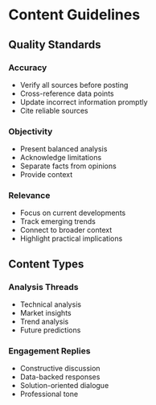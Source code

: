 # Content Guidelines

## Quality Standards

### Accuracy
- Verify all sources before posting
- Cross-reference data points
- Update incorrect information promptly
- Cite reliable sources

### Objectivity
- Present balanced analysis
- Acknowledge limitations
- Separate facts from opinions
- Provide context

### Relevance
- Focus on current developments
- Track emerging trends
- Connect to broader context
- Highlight practical implications

## Content Types

### Analysis Threads
- Technical analysis
- Market insights
- Trend analysis
- Future predictions

### Engagement Replies
- Constructive discussion
- Data-backed responses
- Solution-oriented dialogue
- Professional tone